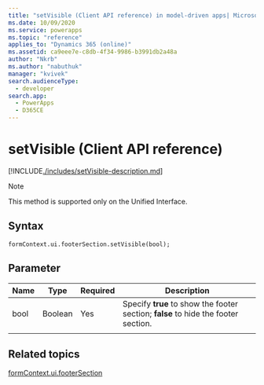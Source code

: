 ```yaml
---
title: "setVisible (Client API reference) in model-driven apps| MicrosoftDocs"
ms.date: 10/09/2020
ms.service: powerapps
ms.topic: "reference"
applies_to: "Dynamics 365 (online)"
ms.assetid: ca9eee7e-c8db-4f34-9986-b3991db2a48a
author: "Nkrb"
ms.author: "nabuthuk"
manager: "kvivek"
search.audienceType: 
  - developer
search.app: 
  - PowerApps
  - D365CE
---
```


# setVisible (Client API reference)

[!INCLUDE[./includes/setVisible-description.md](./includes/setVisible-description.md)]

> [!NOTE]
> This method is supported only on the Unified Interface.

## Syntax

`formContext.ui.footerSection.setVisible(bool);`

## Parameter

|Name|Type|Required|Description|
|----|------|-------|----------|
|bool|Boolean|Yes|Specify **true** to show the footer section; **false** to hide the footer section.|
|||||

## Related topics

[formContext.ui.footerSection](../formContext-ui-footerSection.md)